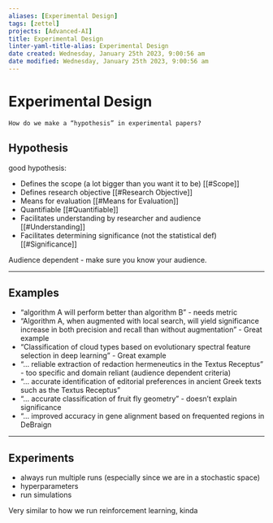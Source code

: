 ```yaml
---
aliases: [Experimental Design]
tags: [zettel]
projects: [Advanced-AI]
title: Experimental Design
linter-yaml-title-alias: Experimental Design
date created: Wednesday, January 25th 2023, 9:00:56 am
date modified: Wednesday, January 25th 2023, 9:00:56 am
---
```


# Experimental Design

```!!
How do we make a “hypothesis” in experimental papers?
```

## Hypothesis
good hypothesis:
* Defines the scope (a lot bigger than you want it to be) [[#Scope]]
* Defines research objective [[#Research Objective]]
* Means for evaluation [[#Means for Evaluation]]
* Quantifiable [[#Quantifiable]]
* Facilitates understanding by researcher and audience [[#Understanding]]
* Facilitates determining significance (not the statistical def) [[#Significance]]

Audience dependent - make sure you know your audience.

****
## Examples

- “algorithm A will perform better than algorithm B” - needs metric
- “Algorithm A, when augmented with local search, will yield significance increase in both precision and recall than without augmentation” - Great example
- “Classification of cloud types based on evolutionary spectral feature selection in deep learning” - Great example
- “… reliable extraction of redaction hermeneutics in the Textus Receptus” - too specific and domain reliant (audience dependent criteria)
- “… accurate identification of editorial preferences in ancient Greek texts such as the Textus Receptus”
- “… accurate classification of fruit fly geometry” - doesn’t explain significance
- “… improved accuracy in gene alignment based on frequented regions in DeBraign 
****

## Experiments
* always run multiple runs (especially since we are in a stochastic space)
* hyperparameters
* run simulations

Very similar to how we run reinforcement learning, kinda
